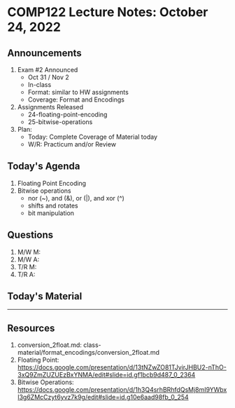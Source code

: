 # COMP122 Lecture Notes: October 24, 2022

## Announcements
   1. Exam #2 Announced
      - Oct 31 / Nov 2
      - In-class
      - Format: similar to HW assignments
      - Coverage:  Format and Encodings
   1. Assignments Released
      - 24-floating-point-encoding
      - 25-bitwise-operations
   1. Plan:
      - Today: Complete Coverage of Material today
      - W/R:  Practicum and/or Review

## Today's Agenda
   1. Floating Point Encoding
   1. Bitwise operations
      - nor (\~), and (&), or (|), and xor (^) 
      - shifts and rotates
      - bit manipulation


## Questions
   1. M/W M:
   1. M/W A:
   1. T/R M: 
   1. T/R A: 

## Today's Material

---
## Resources
   1. conversion_2float.md: class-material/format_encodings/conversion_2float.md
   1. Floating Point: https://docs.google.com/presentation/d/13tNZwZO81TJvirJHBU2-nThO-3xQ9ZmZUZUEzBxYNMA/edit#slide=id.gf1bcb9d487_0_2364
   1. Bitwise Operations: https://docs.google.com/presentation/d/1h3Q4srhBRhfdQsMj8mI9YWbxl3g6ZMcCzyt6yvz7k9g/edit#slide=id.g10e6aad98fb_0_254


